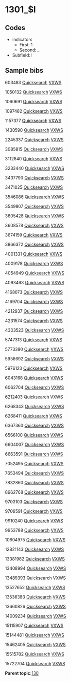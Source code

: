 # 1301\_$l

## Codes

-   Indicators
    -   First: 1
    -   Second: \_
-   Subfield: l

## Sample bibs

603483 [Quicksearch](https://search.library.yale.edu/catalog/603483) [VXWS](http://prodorbis.library.yale.edu:7014/vxws/GetHoldingsService?bibId=603483)

1050132 [Quicksearch](https://search.library.yale.edu/catalog/1050132) [VXWS](http://prodorbis.library.yale.edu:7014/vxws/GetHoldingsService?bibId=1050132)

1060691 [Quicksearch](https://search.library.yale.edu/catalog/1060691) [VXWS](http://prodorbis.library.yale.edu:7014/vxws/GetHoldingsService?bibId=1060691)

1097482 [Quicksearch](https://search.library.yale.edu/catalog/1097482) [VXWS](http://prodorbis.library.yale.edu:7014/vxws/GetHoldingsService?bibId=1097482)

1157377 [Quicksearch](https://search.library.yale.edu/catalog/1157377) [VXWS](http://prodorbis.library.yale.edu:7014/vxws/GetHoldingsService?bibId=1157377)

1430590 [Quicksearch](https://search.library.yale.edu/catalog/1430590) [VXWS](http://prodorbis.library.yale.edu:7014/vxws/GetHoldingsService?bibId=1430590)

2245337 [Quicksearch](https://search.library.yale.edu/catalog/2245337) [VXWS](http://prodorbis.library.yale.edu:7014/vxws/GetHoldingsService?bibId=2245337)

3085815 [Quicksearch](https://search.library.yale.edu/catalog/3085815) [VXWS](http://prodorbis.library.yale.edu:7014/vxws/GetHoldingsService?bibId=3085815)

3112840 [Quicksearch](https://search.library.yale.edu/catalog/3112840) [VXWS](http://prodorbis.library.yale.edu:7014/vxws/GetHoldingsService?bibId=3112840)

3233440 [Quicksearch](https://search.library.yale.edu/catalog/3233440) [VXWS](http://prodorbis.library.yale.edu:7014/vxws/GetHoldingsService?bibId=3233440)

3437790 [Quicksearch](https://search.library.yale.edu/catalog/3437790) [VXWS](http://prodorbis.library.yale.edu:7014/vxws/GetHoldingsService?bibId=3437790)

3471025 [Quicksearch](https://search.library.yale.edu/catalog/3471025) [VXWS](http://prodorbis.library.yale.edu:7014/vxws/GetHoldingsService?bibId=3471025)

3546086 [Quicksearch](https://search.library.yale.edu/catalog/3546086) [VXWS](http://prodorbis.library.yale.edu:7014/vxws/GetHoldingsService?bibId=3546086)

3549807 [Quicksearch](https://search.library.yale.edu/catalog/3549807) [VXWS](http://prodorbis.library.yale.edu:7014/vxws/GetHoldingsService?bibId=3549807)

3605428 [Quicksearch](https://search.library.yale.edu/catalog/3605428) [VXWS](http://prodorbis.library.yale.edu:7014/vxws/GetHoldingsService?bibId=3605428)

3608578 [Quicksearch](https://search.library.yale.edu/catalog/3608578) [VXWS](http://prodorbis.library.yale.edu:7014/vxws/GetHoldingsService?bibId=3608578)

3674159 [Quicksearch](https://search.library.yale.edu/catalog/3674159) [VXWS](http://prodorbis.library.yale.edu:7014/vxws/GetHoldingsService?bibId=3674159)

3866372 [Quicksearch](https://search.library.yale.edu/catalog/3866372) [VXWS](http://prodorbis.library.yale.edu:7014/vxws/GetHoldingsService?bibId=3866372)

4001331 [Quicksearch](https://search.library.yale.edu/catalog/4001331) [VXWS](http://prodorbis.library.yale.edu:7014/vxws/GetHoldingsService?bibId=4001331)

4009178 [Quicksearch](https://search.library.yale.edu/catalog/4009178) [VXWS](http://prodorbis.library.yale.edu:7014/vxws/GetHoldingsService?bibId=4009178)

4054949 [Quicksearch](https://search.library.yale.edu/catalog/4054949) [VXWS](http://prodorbis.library.yale.edu:7014/vxws/GetHoldingsService?bibId=4054949)

4093463 [Quicksearch](https://search.library.yale.edu/catalog/4093463) [VXWS](http://prodorbis.library.yale.edu:7014/vxws/GetHoldingsService?bibId=4093463)

4168073 [Quicksearch](https://search.library.yale.edu/catalog/4168073) [VXWS](http://prodorbis.library.yale.edu:7014/vxws/GetHoldingsService?bibId=4168073)

4169704 [Quicksearch](https://search.library.yale.edu/catalog/4169704) [VXWS](http://prodorbis.library.yale.edu:7014/vxws/GetHoldingsService?bibId=4169704)

4212937 [Quicksearch](https://search.library.yale.edu/catalog/4212937) [VXWS](http://prodorbis.library.yale.edu:7014/vxws/GetHoldingsService?bibId=4212937)

4231574 [Quicksearch](https://search.library.yale.edu/catalog/4231574) [VXWS](http://prodorbis.library.yale.edu:7014/vxws/GetHoldingsService?bibId=4231574)

4303523 [Quicksearch](https://search.library.yale.edu/catalog/4303523) [VXWS](http://prodorbis.library.yale.edu:7014/vxws/GetHoldingsService?bibId=4303523)

5747313 [Quicksearch](https://search.library.yale.edu/catalog/5747313) [VXWS](http://prodorbis.library.yale.edu:7014/vxws/GetHoldingsService?bibId=5747313)

5773380 [Quicksearch](https://search.library.yale.edu/catalog/5773380) [VXWS](http://prodorbis.library.yale.edu:7014/vxws/GetHoldingsService?bibId=5773380)

5958692 [Quicksearch](https://search.library.yale.edu/catalog/5958692) [VXWS](http://prodorbis.library.yale.edu:7014/vxws/GetHoldingsService?bibId=5958692)

5976123 [Quicksearch](https://search.library.yale.edu/catalog/5976123) [VXWS](http://prodorbis.library.yale.edu:7014/vxws/GetHoldingsService?bibId=5976123)

6043168 [Quicksearch](https://search.library.yale.edu/catalog/6043168) [VXWS](http://prodorbis.library.yale.edu:7014/vxws/GetHoldingsService?bibId=6043168)

6062704 [Quicksearch](https://search.library.yale.edu/catalog/6062704) [VXWS](http://prodorbis.library.yale.edu:7014/vxws/GetHoldingsService?bibId=6062704)

6212403 [Quicksearch](https://search.library.yale.edu/catalog/6212403) [VXWS](http://prodorbis.library.yale.edu:7014/vxws/GetHoldingsService?bibId=6212403)

6268343 [Quicksearch](https://search.library.yale.edu/catalog/6268343) [VXWS](http://prodorbis.library.yale.edu:7014/vxws/GetHoldingsService?bibId=6268343)

6268411 [Quicksearch](https://search.library.yale.edu/catalog/6268411) [VXWS](http://prodorbis.library.yale.edu:7014/vxws/GetHoldingsService?bibId=6268411)

6367360 [Quicksearch](https://search.library.yale.edu/catalog/6367360) [VXWS](http://prodorbis.library.yale.edu:7014/vxws/GetHoldingsService?bibId=6367360)

6566100 [Quicksearch](https://search.library.yale.edu/catalog/6566100) [VXWS](http://prodorbis.library.yale.edu:7014/vxws/GetHoldingsService?bibId=6566100)

6604007 [Quicksearch](https://search.library.yale.edu/catalog/6604007) [VXWS](http://prodorbis.library.yale.edu:7014/vxws/GetHoldingsService?bibId=6604007)

6663591 [Quicksearch](https://search.library.yale.edu/catalog/6663591) [VXWS](http://prodorbis.library.yale.edu:7014/vxws/GetHoldingsService?bibId=6663591)

7052495 [Quicksearch](https://search.library.yale.edu/catalog/7052495) [VXWS](http://prodorbis.library.yale.edu:7014/vxws/GetHoldingsService?bibId=7052495)

7653494 [Quicksearch](https://search.library.yale.edu/catalog/7653494) [VXWS](http://prodorbis.library.yale.edu:7014/vxws/GetHoldingsService?bibId=7653494)

7832860 [Quicksearch](https://search.library.yale.edu/catalog/7832860) [VXWS](http://prodorbis.library.yale.edu:7014/vxws/GetHoldingsService?bibId=7832860)

8962768 [Quicksearch](https://search.library.yale.edu/catalog/8962768) [VXWS](http://prodorbis.library.yale.edu:7014/vxws/GetHoldingsService?bibId=8962768)

9703103 [Quicksearch](https://search.library.yale.edu/catalog/9703103) [VXWS](http://prodorbis.library.yale.edu:7014/vxws/GetHoldingsService?bibId=9703103)

9709591 [Quicksearch](https://search.library.yale.edu/catalog/9709591) [VXWS](http://prodorbis.library.yale.edu:7014/vxws/GetHoldingsService?bibId=9709591)

9910240 [Quicksearch](https://search.library.yale.edu/catalog/9910240) [VXWS](http://prodorbis.library.yale.edu:7014/vxws/GetHoldingsService?bibId=9910240)

9953788 [Quicksearch](https://search.library.yale.edu/catalog/9953788) [VXWS](http://prodorbis.library.yale.edu:7014/vxws/GetHoldingsService?bibId=9953788)

10604975 [Quicksearch](https://search.library.yale.edu/catalog/10604975) [VXWS](http://prodorbis.library.yale.edu:7014/vxws/GetHoldingsService?bibId=10604975)

12821143 [Quicksearch](https://search.library.yale.edu/catalog/12821143) [VXWS](http://prodorbis.library.yale.edu:7014/vxws/GetHoldingsService?bibId=12821143)

13381982 [Quicksearch](https://search.library.yale.edu/catalog/13381982) [VXWS](http://prodorbis.library.yale.edu:7014/vxws/GetHoldingsService?bibId=13381982)

13408994 [Quicksearch](https://search.library.yale.edu/catalog/13408994) [VXWS](http://prodorbis.library.yale.edu:7014/vxws/GetHoldingsService?bibId=13408994)

13489393 [Quicksearch](https://search.library.yale.edu/catalog/13489393) [VXWS](http://prodorbis.library.yale.edu:7014/vxws/GetHoldingsService?bibId=13489393)

13527652 [Quicksearch](https://search.library.yale.edu/catalog/13527652) [VXWS](http://prodorbis.library.yale.edu:7014/vxws/GetHoldingsService?bibId=13527652)

13536383 [Quicksearch](https://search.library.yale.edu/catalog/13536383) [VXWS](http://prodorbis.library.yale.edu:7014/vxws/GetHoldingsService?bibId=13536383)

13660826 [Quicksearch](https://search.library.yale.edu/catalog/13660826) [VXWS](http://prodorbis.library.yale.edu:7014/vxws/GetHoldingsService?bibId=13660826)

14009234 [Quicksearch](https://search.library.yale.edu/catalog/14009234) [VXWS](http://prodorbis.library.yale.edu:7014/vxws/GetHoldingsService?bibId=14009234)

15115907 [Quicksearch](https://search.library.yale.edu/catalog/15115907) [VXWS](http://prodorbis.library.yale.edu:7014/vxws/GetHoldingsService?bibId=15115907)

15144481 [Quicksearch](https://search.library.yale.edu/catalog/15144481) [VXWS](http://prodorbis.library.yale.edu:7014/vxws/GetHoldingsService?bibId=15144481)

15462405 [Quicksearch](https://search.library.yale.edu/catalog/15462405) [VXWS](http://prodorbis.library.yale.edu:7014/vxws/GetHoldingsService?bibId=15462405)

15515702 [Quicksearch](https://search.library.yale.edu/catalog/15515702) [VXWS](http://prodorbis.library.yale.edu:7014/vxws/GetHoldingsService?bibId=15515702)

15722704 [Quicksearch](https://search.library.yale.edu/catalog/15722704) [VXWS](http://prodorbis.library.yale.edu:7014/vxws/GetHoldingsService?bibId=15722704)

**Parent topic:**[130](../../tags/130/130.md)

